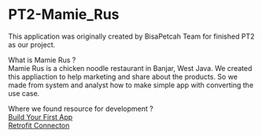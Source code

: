 # PT2-Mamie_Rus
This application was originally created by BisaPetcah Team for finished PT2 as our project.

What is Mamie Rus ?<br />
Mamie Rus is a chicken noodle restaurant in Banjar, West Java. We created this appliaction to help marketing and share about the products. So we made from system and analyst how to make simple app with converting the use case.

Where we found resource for development ?<br />
<a href="https://developer.android.com/training/basics/firstapp" target="First_Build">Build Your First App</a>
<br />
<a href="https://square.github.io/retrofit/" target="Retrofit_Build">Retrofit Connecton</a>
